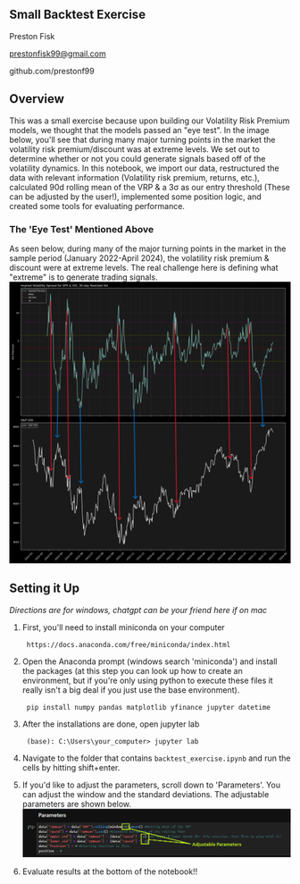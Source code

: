 ## Small Backtest Exercise

Preston Fisk

prestonfisk99@gmail.com

github.com/prestonf99


## Overview

This was a small exercise because upon building our Volatility Risk Premium models, we thought that the models passed an "eye test". In the image below, you'll see that during many major turning points in the market the volatility risk premium/discount was at extreme levels. We set out to determine whether or not you could generate signals based off of the volatility dynamics. In this notebook, we import our data, restructured the data with relevant information (Volatility risk premium, returns, etc.), calculated 90d rolling mean of the VRP & a 3σ as our entry threshold (These can be adjusted by the user!), implemented some position logic, and created some tools for evaluating performance. 

### The 'Eye Test' Mentioned Above

As seen below, during many of the major turning points in the market in the sample period (January 2022-April 2024), the volatility risk premium & discount were at extreme levels. The real challenge here is defining what "extreme" is to generate trading signals.  
![Eye Test](eye_test.png)

    
## Setting it Up

*Directions are for windows, chatgpt can be your friend here if on mac*

1. First, you'll need to install miniconda on your computer 
        
        https://docs.anaconda.com/free/miniconda/index.html

2. Open the Anaconda prompt (windows search 'miniconda') and install the packages (at this step you can look up how to create an environment, but if you're only using python to execute these files it really isn't a big deal if you just use the base environment). 

        pip install numpy pandas matplotlib yfinance jupyter datetime


3. After the installations are done, open jupyter lab

        (base): C:\Users\your_computer> jupyter lab

4. Navigate to the folder that contains `backtest_exercise.ipynb` and run the cells by hitting shift+enter.


5. If you'd like to adjust the parameters, scroll down to 'Parameters'. You can adjust the window and the standard deviations. The adjustable parameters are shown below. 
![Parameters](parameters.png)

6. Evaluate results at the bottom of the notebook!! 

    